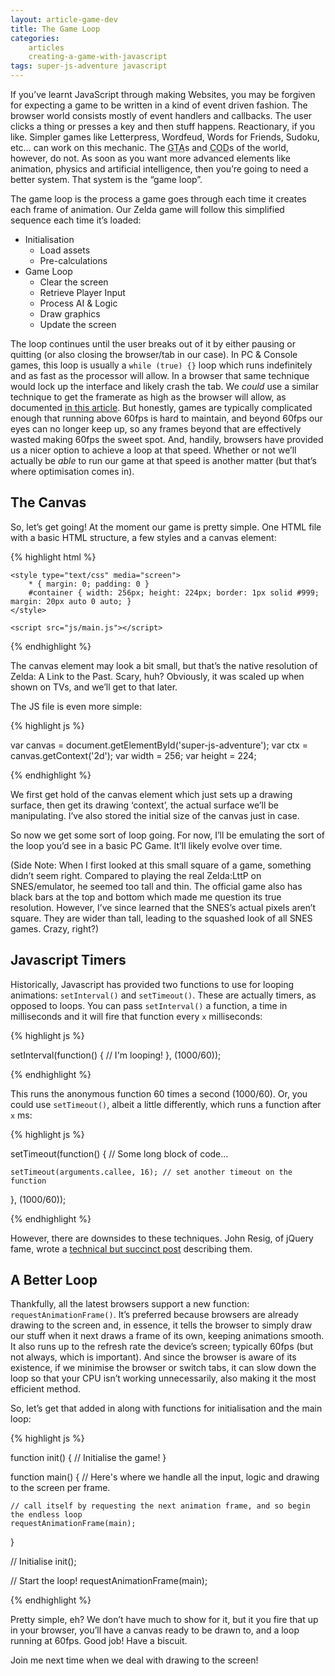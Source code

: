 ```yaml
---
layout: article-game-dev
title: The Game Loop
categories:
    articles
    creating-a-game-with-javascript
tags: super-js-adventure javascript
---
```


If you’ve learnt JavaScript through making Websites, you may be forgiven for expecting a game to be written in a kind of event driven fashion. The browser world consists mostly of event handlers and callbacks. The user clicks a thing or presses a key and then stuff happens. Reactionary, if you like. Simpler games like Letterpress, Wordfeud, Words for Friends, Sudoku, etc&hellip; can work on this mechanic. The <abbr title="Grand Theft Auto">GTA</abbr>s and <abbr title="Call of Duty">COD</abbr>s of the world, however, do not. As soon as you want more advanced elements like animation, physics and artificial intelligence, then you’re going to need a better system. That system is the “game loop”.

The game loop is the process a game goes through each time it creates each frame of animation. Our Zelda game will follow this simplified sequence each time it’s loaded:

- Initialisation
    - Load assets
    - Pre-calculations
- Game Loop
	- Clear the screen
	- Retrieve Player Input
	- Process AI & Logic
	- Draw graphics
	- Update the screen

The loop continues until the user breaks out of it by either pausing or quitting (or also closing the browser/tab in our case). In PC & Console games, this loop is usually a `while (true) {}` loop which runs indefinitely and as fast as the processor will allow. In a browser that same technique would lock up the interface and likely crash the tab. We _could_ use a similar technique to get the framerate as high as the browser will allow, as documented [in this article](http://www.chandlerprall.com/2011/06/beating-60fps-in-javascript/). But honestly, games are typically complicated enough that running above 60fps is hard to maintain, and beyond 60fps our eyes can no longer keep up, so any frames beyond that are effectively wasted making 60fps the sweet spot. And, handily, browsers have provided us a nicer option to achieve a loop at that speed. Whether or not we’ll actually be _able_ to run our game at that speed is another matter (but that’s where optimisation comes in).

## The Canvas

So, let’s get going! At the moment our game is pretty simple. One HTML file with a basic HTML structure, a few styles and a canvas element:

{% highlight html %}

<!DOCTYPE html>
<html>
<head>
    <meta charset="utf-8">
    <title>Super JS Adventure!</title>

    <style type="text/css" media="screen">
        * { margin: 0; padding: 0 }
        #container { width: 256px; height: 224px; border: 1px solid #999; margin: 20px auto 0 auto; }
    </style>

</head>

<body>
    <div id="container">
        <canvas id="super-js-adventure" width="256" height="224"></canvas>
    </div>

    <script src="js/main.js"></script>
</body>
</html>

{% endhighlight %}

The canvas element may look a bit small, but that’s the native resolution of Zelda: A Link to the Past. Scary, huh? Obviously, it was scaled up when shown on TVs, and we’ll get to that later.

The JS file is even more simple:

{% highlight js %}

var canvas  = document.getElementById('super-js-adventure');
var ctx     = canvas.getContext('2d');
var width   = 256;
var height  = 224;

{% endhighlight %}

We first get hold of the canvas element which just sets up a drawing surface, then get its drawing ‘context’, the actual surface we’ll be manipulating. I’ve also stored the initial size of the canvas just in case.

So now we get some sort of loop going. For now, I’ll be emulating the sort of the loop you’d see in a basic PC Game. It’ll likely evolve over time.

(Side Note: When I first looked at this small square of a game, something didn’t seem right. Compared to playing the real Zelda:LttP on SNES/emulator, he seemed too tall and thin. The official game also has black bars at the top and bottom which made me question its true resolution. However, I’ve since learned that the SNES’s actual pixels aren’t square. They are wider than tall, leading to the squashed look of all SNES games. Crazy, right?)

## Javascript Timers

Historically, Javascript has provided two functions to use for looping animations: `setInterval()` and `setTimeout()`. These are actually timers, as opposed to loops. You can pass `setInterval()` a function, a time in milliseconds and it will fire that function every `x` milliseconds:

{% highlight js %}

setInterval(function() {
    // I'm looping!
}, (1000/60));

{% endhighlight %}

This runs the anonymous function 60 times a second (1000/60). Or, you could use `setTimeout()`, albeit a little differently, which runs a function after `x` ms:

{% highlight js %}

setTimeout(function() {
    // Some long block of code...

    setTimeout(arguments.callee, 16); // set another timeout on the function
}, (1000/60));

{% endhighlight %}

However, there are downsides to these techniques. John Resig, of jQuery fame, wrote a [technical but succinct post](http://ejohn.org/blog/how-javascript-timers-work/) describing them.

## A Better Loop

Thankfully, all the latest browsers support a new function: `requestAnimationFrame()`. It’s preferred because browsers are already drawing to the screen and, in essence, it tells the browser to simply draw our stuff when it next draws a frame of its own, keeping animations smooth. It also runs up to the refresh rate the device’s screen; typically 60fps (but not always, which is important). And since the browser is aware of its existence, if we minimise the browser or switch tabs, it can slow down the loop so that your CPU isn’t working unnecessarily, also making it the most efficient method.

So, let’s get that added in along with functions for initialisation and the main loop:

{% highlight js %}

function init() {
    // Initialise the game!
}

function main() {
    // Here's where we handle all the input, logic and drawing to the screen per frame.

    // call itself by requesting the next animation frame, and so begin the endless loop
    requestAnimationFrame(main);
}

// Initialise
init();

// Start the loop!
requestAnimationFrame(main);

{% endhighlight %}

Pretty simple, eh? We don’t have much to show for it, but it you fire that up in your browser, you’ll have a canvas ready to be drawn to, and a loop running at 60fps. Good job! Have a biscuit.

Join me next time when we deal with drawing to the screen!
